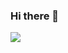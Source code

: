 ###                                                    Hi there 👋
<a href="https://github.com/anuraghazra/github-readme-stats">
<img align="center" src=https://github-readme-stats.vercel.app/api?username=Migueljfc&show_icons=true&theme=radical />
</a>





<!--
**Migueljfc/Migueljfc** is a ✨ _special_ ✨ repository because its `README.md` (this file) appears on your GitHub profile.
[![Top Langs](https://github-readme-stats.vercel.app/api/top-langs/?username=Migueljfc&exclude_repo=Projeto-Final-LSD&layout=compact)]
Here are some ideas to get you started:

- 🔭 I’m currently working on ...
- 🌱 I’m currently learning ...
- 👯 I’m looking to collaborate on ...
- 🤔 I’m looking for help with ...
- 💬 Ask me about ...
- 📫 How to reach me: ...
- 😄 Pronouns: ...
- ⚡ Fun fact: ...
-->
